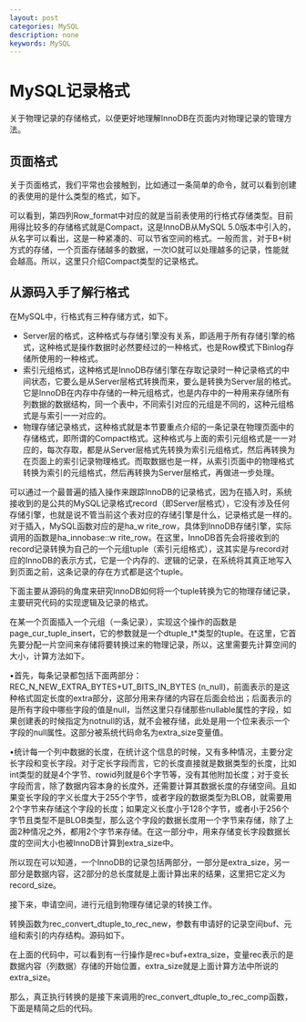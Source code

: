 ```yaml
---
layout: post
categories: MySQL
description: none
keywords: MySQL
---
```

# MySQL记录格式
关于物理记录的存储格式，以便更好地理解InnoDB在页面内对物理记录的管理方法。

## 页面格式
关于页面格式，我们平常也会接触到，比如通过一条简单的命令，就可以看到创建的表使用的是什么类型的格式，如下。

可以看到，第四列Row_format中对应的就是当前表使用的行格式存储类型。目前用得比较多的存储格式就是Compact，这是InnoDB从MySQL 5.0版本中引入的，从名字可以看出，这是一种紧凑的、可以节省空间的格式。一般而言，对于B+树方式的存储，一个页面存储越多的数据，一次IO就可以处理越多的记录，性能就会越高。所以，这里只介绍Compact类型的记录格式。

## 从源码入手了解行格式
在MySQL中，行格式有三种存储方式，如下。
- Server层的格式，这种格式与存储引擎没有关系，即适用于所有存储引擎的格式，这种格式是操作数据时必然要经过的一种格式，也是Row模式下Binlog存储所使用的一种格式。
- 索引元组格式，这种格式是InnoDB存储引擎在存取记录时一种记录格式的中间状态，它要么是从Server层格式转换而来，要么是转换为Server层的格式。它是InnoDB在内存中存储的一种元组格式，也是内存中的一种用来存储所有列数据的数据结构，同一个表中，不同索引对应的元组是不同的，这种元组格式是与索引一一对应的。
- 物理存储记录格式，这种格式就是本节要重点介绍的一条记录在物理页面中的存储格式，即所谓的Compact格式。这种格式与上面的索引元组格式是一一对应的，每次存取，都是从Server层格式先转换为索引元组格式，然后再转换为在页面上的索引记录物理格式。而取数据也是一样，从索引页面中的物理格式转换为索引的元组格式，然后再转换为Server层格式，再做进一步处理。

可以通过一个最普遍的插入操作来跟踪InnoDB的记录格式，因为在插入时，系统接收到的是公共的MySQL记录格式record（即Server层格式），它没有涉及任何存储引擎，也就是说不管当前这个表对应的存储引擎是什么，记录格式是一样的。对于插入，MySQL函数对应的是ha_w rite_row，具体到InnoDB存储引擎，实际调用的函数是ha_innobase::w rite_row。在这里，InnoDB首先会将接收到的record记录转换为自己的一个元组tuple（索引元组格式），这其实是与record对应的InnoDB的表示方式，它是一个内存的、逻辑的记录，在系统将其真正地写入到页面之前，这条记录的存在方式都是这个tuple。

下面主要从源码的角度来研究InnoDB如何将一个tuple转换为它的物理存储记录，主要研究代码的实现逻辑及记录的格式。

在某一个页面插入一个元组（一条记录），实现这个操作的函数是page_cur_tuple_insert，它的参数就是一个dtuple_t*类型的tuple。在这里，它首先要分配一片空间来存储将要转换过来的物理记录，所以，这里需要先计算空间的大小，计算方法如下。

•首先，每条记录都包括下面两部分：REC_N_NEW_EXTRA_BYTES+UT_BITS_IN_BYTES (n_null)，前面表示的是这种格式固定长度的extra部分，这部分用来存储的内容在后面会给出；后面表示的是所有字段中哪些字段的值是null，当然这里只存储那些nullable属性的字段，如果创建表的时候指定为notnull的话，就不会被存储，此处是用一个位来表示一个字段的null属性。这部分被系统代码命名为extra_size变量值。

•统计每一个列中数据的长度，在统计这个信息的时候，又有多种情况，主要分定长字段和变长字段。对于定长字段而言，它的长度直接就是数据类型的长度，比如int类型的就是4个字节、rowid列就是6个字节等，没有其他附加长度；对于变长字段而言，除了数据内容本身的长度外，还需要计算其数据长度的存储空间。且如果变长字段的字义长度大于255个字节，或者字段的数据类型为BLOB，就需要用2个字节来存储这个字段的长度；如果定义长度小于128个字节，或者小于256个字节且类型不是BLOB类型，那么这个字段的数据长度用一个字节来存储，除了上面2种情况之外，都用2个字节来存储。在这一部分中，用来存储变长字段数据长度的空间大小也被InnoDB计算到extra_size中。

所以现在可以知道，一个InnoDB的记录包括两部分，一部分是extra_size，另一部分是数据内容，这2部分的总长度就是上面计算出来的结果，这里把它定义为record_size。

接下来，申请空间，进行元组到物理存储记录的转换工作。

转换函数为rec_convert_dtuple_to_rec_new，参数有申请好的记录空间buf、元组和索引的内存结构。源码如下。

在上面的代码中，可以看到有一行操作是rec=buf+extra_size，变量rec表示的是数据内容（列数据）存储的开始位置，extra_size就是上面计算方法中所说的extra_size。

那么，真正执行转换的是接下来调用的rec_convert_dtuple_to_rec_comp函数，下面是精简之后的代码。










































































































